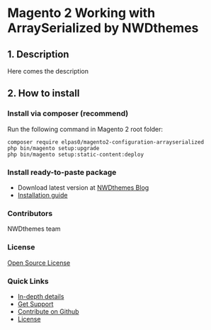 # Magento 2 Working with ArraySerialized by NWDthemes

## 1. Description

Here comes the description

## 2. How to install

### Install via composer (recommend)

Run the following command in Magento 2 root folder:

```
composer require elpas0/magento2-configuration-arrayserialized
php bin/magento setup:upgrade
php bin/magento setup:static-content:deploy
```

### Install ready-to-paste package

- Download latest version at [NWDthemes Blog](https://nwdthemes.com/blog/)
- [Installation guide](https://nwdthemes.com/blog/)

### Contributors

NWDthemes team

### License

[Open Source License](https://raw.githubusercontent.com/elpas0/magento2-configuration-arrayserialized/master/LICENSE.txt)

### Quick Links

- [In-depth details](https://nwdthemes.com/)
- [Get Support](https://github.com/elpas0/magento2-configuration-arrayserialized/issues)
- [Contribute on Github](https://github.com/elpas0/magento2-configuration-arrayserialized/)
- [License](https://raw.githubusercontent.com/elpas0/magento2-configuration-arrayserialized/master/LICENSE.txt)